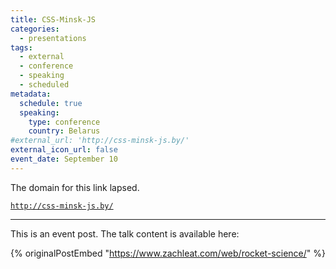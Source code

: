 ```yaml
---
title: CSS-Minsk-JS
categories:
  - presentations
tags:
  - external
  - conference
  - speaking
  - scheduled
metadata:
  schedule: true
  speaking:
    type: conference
    country: Belarus
#external_url: 'http://css-minsk-js.by/'
external_icon_url: false
event_date: September 10
---
```

The domain for this link lapsed.

[`http://css-minsk-js.by/`](https://web.archive.org/web/20171225134653/http://css-minsk-js.by/)

---

This is an event post. The talk content is available here:

{% originalPostEmbed "https://www.zachleat.com/web/rocket-science/" %}


